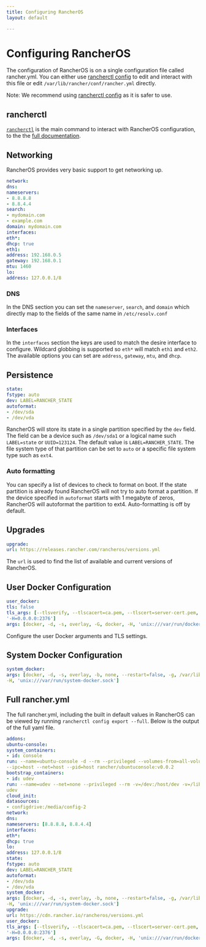 ```yaml
---
title: Configuring RancherOS
layout: default

---
```


# Configuring RancherOS

The configuration of RancherOS is on a single configuration file called rancher.yml.  You can either use [rancherctl config]({{site.baseurl}}/docs/rancherctl/config/) to edit and interact with this file or edit `/var/lib/rancher/conf/rancher.yml` directly.  

Note: We recommend using [rancherctl config]({{site.baseurl}}/docs/rancherctl/config/) as it is safer to use.

## rancherctl

[`rancherctl`]({{site/baseurl}}/docs/rancherctl/) is the main command to interact with RancherOS configuration, to the the [full documentation]({{site.baseurl}}/docs/rancherctl/config/).

## Networking

RancherOS provides very basic support to get networking up.

```yaml
network:
dns:
nameservers:
- 8.8.8.8
- 8.8.4.4
search:
- mydomain.com
- example.com
domain: mydomain.com
interfaces:
eth*:
dhcp: true
eth1:
address: 192.168.0.5
gateway: 192.168.0.1
mtu: 1460
lo:
address: 127.0.0.1/8
```

### DNS

In the DNS section you can set the `nameserver`, `search`, and `domain` which directly map to the fields of the same name in `/etc/resolv.conf`

### Interfaces

In the `interfaces` section the keys are used to match the desire interface to configure.  Wildcard globbing is supported so `eth*` will match `eth1` and `eth2`.  The available options you can set are `address`, `gateway`, `mtu`, and `dhcp`.


## Persistence

```yaml
state:
fstype: auto
dev: LABEL=RANCHER_STATE
autoformat:
- /dev/sda
- /dev/vda
```

RancherOS will store its state in a single partition specified by the `dev` field.  The field can be a device such as `/dev/sda1` or a logical name such `LABEL=state` or `UUID=123124`.  The default value is `LABEL=RANCHER_STATE`.  The file system type of that partition can be set to `auto` or a specific file system type such as `ext4`.

### Auto formatting

You can specify a list of devices to check to format on boot.  If the state partition is already found RancherOS will not try to auto format a partition.  If the device specified in `autoformat` starts with 1 megabyte of zeros, RancherOS will autoformat the partition to ext4.  Auto-formatting is off by default.

## Upgrades

```yaml
upgrade:
url: https://releases.rancher.com/rancheros/versions.yml
```

The `url` is used to find the list of available and current versions of RancherOS.

## User Docker Configuration

```yaml
user_docker:
tls: false
tls_args: [--tlsverify, --tlscacert=ca.pem, --tlscert=server-cert.pem, --tlskey=server-key.pem,
'-H=0.0.0.0:2376']
args: [docker, -d, -s, overlay, -G, docker, -H, 'unix:///var/run/docker.sock']
```

Configure the user Docker arguments and TLS settings.

## System Docker Configuration

```yaml
system_docker:
args: [docker, -d, -s, overlay, -b, none, --restart=false, -g, /var/lib/system-docker,
-H, 'unix:///var/run/system-docker.sock']
```

## Full rancher.yml

The full rancher.yml, including the built in default values in RancherOS can be viewed by running `rancherctl config export --full`.  Below is the output of the full yaml file.


```yaml
addons:
ubuntu-console:
system_containers:
- id: console
run: --name=ubuntu-console -d --rm --privileged --volumes-from=all-volumes --restart=always
--ipc=host --net=host --pid=host rancher/ubuntuconsole:v0.0.2
bootstrap_containers:
- id: udev
run: --name=udev --net=none --privileged --rm -v=/dev:/host/dev -v=/lib/modules:/lib/modules:ro
udev
cloud_init:
datasources:
- configdrive:/media/config-2
network:
dns:
nameservers: [8.8.8.8, 8.8.4.4]
interfaces:
eth*:
dhcp: true
lo:
address: 127.0.0.1/8
state:
fstype: auto
dev: LABEL=RANCHER_STATE
autoformat:
- /dev/sda
- /dev/vda
system_docker:
args: [docker, -d, -s, overlay, -b, none, --restart=false, -g, /var/lib/system-docker,
-H, 'unix:///var/run/system-docker.sock']
upgrade:
url: https://cdn.rancher.io/rancheros/versions.yml
user_docker:
tls_args: [--tlsverify, --tlscacert=ca.pem, --tlscert=server-cert.pem, --tlskey=server-key.pem,
'-H=0.0.0.0:2376']
args: [docker, -d, -s, overlay, -G, docker, -H, 'unix:///var/run/docker.sock']
```
